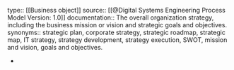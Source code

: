 type:: [[Business object]]
source:: [[@Digital Systems Engineering Process Model Version: 1.0]]
documentation:: The overall organization strategy, including the business mission or vision and strategic goals and objectives. 
synonyms:: strategic plan, corporate strategy, strategic roadmap, strategic map, IT strategy, strategy development, strategy execution, SWOT, mission and vision, goals and objectives.

-